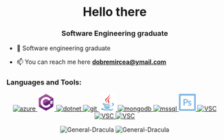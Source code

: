 <h1 align="center">Hello there</h1>
<h3 align="center">Software Engineering graduate</h3>

- 🔭 Software engineering graduate

- 📫 You can reach me here **dobremircea@ymail.com**

<h3 align="cenrer">Languages and Tools:</h3>
<p align="center"> <a href="https://cloud.google.com/" target="_blank" rel="noreferrer"> <img src="https://user-images.githubusercontent.com/55515767/201215201-d73d80cd-f315-46bb-acf8-cdbe9684d854.png" alt="azure" width="40" height="40"/> </a> <a href="https://www.w3schools.com/cs/" target="_blank" rel="noreferrer"> <img src="https://raw.githubusercontent.com/devicons/devicon/master/icons/csharp/csharp-original.svg" alt="csharp" width="40" height="40"/> </a> <a href="https://www.python.org/" target="_blank" rel="noreferrer"> <img src="https://upload.wikimedia.org/wikipedia/commons/thumb/c/c3/Python-logo-notext.svg/640px-Python-logo-notext.svg.png" alt="dotnet" width="40" height="40"/> </a> <a href="https://git-scm.com/" target="_blank" rel="noreferrer"> <img src="https://www.vectorlogo.zone/logos/git-scm/git-scm-icon.svg" alt="git" width="40" height="40"/> </a> <a href="https://www.java.com" target="_blank" rel="noreferrer"> <img src="https://raw.githubusercontent.com/devicons/devicon/master/icons/java/java-original.svg" alt="java" width="40" height="40"/> </a> <a href="https://www.rust-lang.org/" target="_blank" rel="noreferrer"> <img src="https://user-images.githubusercontent.com/55515767/201218340-6ad75260-5f26-43a6-94ed-f6199aed0445.png" alt="mongodb" width="40" height="40"/> </a> <a href="https://www.w3schools.com/c/c_intro.php" target="_blank" rel="noreferrer"> <img src="https://upload.wikimedia.org/wikipedia/commons/thumb/1/18/C_Programming_Language.svg/695px-C_Programming_Language.svg.png" alt="mssql" width="40" height="40"/> </a> <a href="https://www.photoshop.com/en" target="_blank" rel="noreferrer"> <img src="https://raw.githubusercontent.com/devicons/devicon/master/icons/photoshop/photoshop-line.svg" alt="photoshop" width="40" height="40"/> </a> <a href="https://www.w3schools.com/cpp/cpp_intro.asp" target="_blank" rel="noreferrer"> <img src="https://raw.githubusercontent.com/isocpp/logos/master/cpp_logo.png" alt="VSC" width="40" height="40"/> </a> </a> <a href="https://www.linux.org/" target="_blank" rel="noreferrer"> <img src="https://1000logos.net/wp-content/uploads/2017/03/LINUX-LOGO.png" alt="VSC" width="40" height="40"/> </a> </a> <a href="https://www.w3schools.io/terminal/bash-tutorials/" target="_blank" rel="noreferrer"> <img src="https://user-images.githubusercontent.com/55515767/201218498-027f4058-5744-45af-bc98-221a4d9e20e7.png" alt="VSC" width="40" height="40"/> </a> </p> </p>

</p>
<p>
</p>

<p align="center"><img height="170px" align="center" src="https://github-readme-stats.vercel.app/api/top-langs/?username=General-Dracula&layout=compact&theme=dracula&hide=javascript,shaderlab&langs_count=6" alt="General-Dracula" /> <img height="170px" align="center" src="https://github-readme-stats.vercel.app/api?username=General-Dracula&theme=dracula" alt="General-Dracula" /></p>
